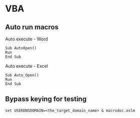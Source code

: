 # VBA

## Auto run macros

Auto execute - Word

```text
Sub AutoOpen()
Run
End Sub
```

Auto execute - Excel

```text
Sub Auto_Open()
Run
End Sub
```

## Bypass keying for testing

```text
set USERDNSDOMAIN=<the_target_domain_name> & macrodoc.xslm
```

